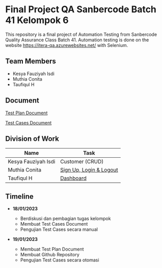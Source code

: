 # Final Project QA Sanbercode Batch 41 Kelompok 6
This repository is a final project of Automation Testing from Sanbercode Quality Assurance Class Batch 41. Automation testing is done on the website https://itera-qa.azurewebsites.net/ with Selenium. 

## Team Members

- Kesya Fauziyah Isdi
- Muthia Conita
- Taufiqul H

## Document
[Test Plan Document](https://docs.google.com/document/d/1Wrb3R2LwEh5AY4iNNt-jMxULKkMgYPoB9xvLCuwgDX0/edit?usp=sharing)

[Test Cases Document](https://docs.google.com/spreadsheets/d/1kkCuCu9bQLWds3RwbEDezLySwvYAGAQpg283yjwGWp0/edit?usp=share_link)

## Division of Work

| Name                | Task                      |
| ------------------- | ------------------------- |
| Kesya Fauziyah Isdi | Customer (CRUD)           |
| Muthia Conita       | [Sign Up, ](https://github.com/muthiacn/SanbercodeQA-Kelompok6/tree/main/signup)[Login & Logout](https://github.com/muthiacn/SanbercodeQA-Kelompok6/tree/main/login-logout)   |
| Taufiqul H          | [Dashboard](https://github.com/muthiacn/SanbercodeQA-Kelompok6/tree/Dashboard)                 | 

## Timeline

- **18/01/2023**
    - Berdiskusi dan pembagian tugas kelompok
    - Membuat Test Cases Document
    - Pengujian Test Cases secara manual
  
 - **19/01/2023**
    - Membuat Test Plan Document
    - Membuat Github Repository
    - Pengujian Test Cases secara otomasi
  

